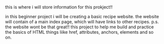 this is where i will store information for this prokject!!

in this beginner project i will be creating a basic recipe website.
the website will contain of a main index page, which will have links to other recipes. 
p.s. the website wont be that great!!
this project to help me build and practice the basics of HTML 
things liike href, attributes, anchors, elements and so on. 